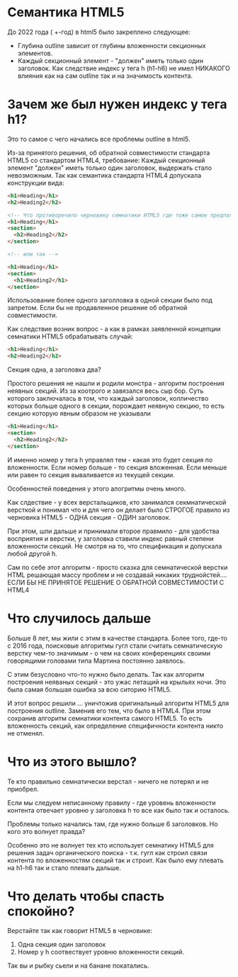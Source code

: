 # Семантика HTML5

До 2022 года ( +-год) в html5 было закреплено следующее:

- Глубина outline зависит от глубины вложенности секционных элементов.
- Каждый секционный элемент - "должен" иметь только один заголовок.
  Как следствие индекс у тега h (h1-h6) не имел НИКАКОГО влияния как на сам outline так и на значимость контента.

# Зачем же был нужен индекс у тега h1?

Это то самое с чего начались все проблемы outline в html5.

Из-за принятого решения, об обратной совместимости стандарта HTML5 со стандартом HTML4, требование: Каждый секционный элемент "должен" иметь только один заголовок, выдержать стало невозможным.
Так как семантика стандарта HTML4 допускала конструкции вида:

```html
<h1>Heading</h1>
<h2>Heading2</h2>

<!-- Что противоречило черновику семнатики HTML5 где тоже самое предпологалось делать так -->
<h1>Heading</h1>
<section>
  <h2>Heading2</h2>
</section>

<!-- или так -->

<h1>Heading</h1>
<section>
  <h1>Heading2</h1>
</section>
```

Использование более одного заголловка в одной секции было под запретом. Если бы не продавленное решение об обратной совместимости.

Как следствие возник вопрос - а как в рамках заявленной концепции семнатики HTML5 обрабатывать случай:

```html
<h1>Heading</h1>
<h2>Heading2</h2>
```

Секция одна, а заголовка два?

Простого решения не нашли и родили монстра - алгоритм построения неявных секций. Из за коотрого и завязался весь сыр бор.
Суть которого заключалась в том, что каждый заголовок, колличество которых больше одного в секции, порождает неявную секцию, то есть секцию которую явным образом не указывали

```html
<h1>Heading</h1>
<section>
  <h2>Heading2</h2>
</section>
```

И именно номер у тега h управлял тем - какая это будет секция по вложенности. Если номер больше - то секция вложенная. Если меньше или равен то секция вываливается из текущей секции.

Особенностей поведения у этого алогритмы очень много.

Как слдествие - у всех верстальщиков, кто занимался секмнатической версткой и понимал что и для чего он делает было СТРОГОЕ правило из черновика HTML5 - ОДНА секция - ОДИН заголовок.

При этом, шли дальше и принимали второе правмило - для удобства восприятия и верстки, у заголовка ставили индекс равный степени вложенности секций. Не смотря на то, что спецификация и допускала любой другой h.

Сам по себе этот алгоритм - просто сказка для семнатической верстки HTML решающая массу проблем и не создавай никаких труднойстей.... ЕСЛИ БЫ НЕ ПРИНЯТОЕ РЕШЕНИЕ О ОБРАТНОЙ СОВМЕСТИМОСТИ С HTML4

# Что случилось дальше

Больше 8 лет, мы жили с этим в качестве стандарта. Более того, где-то с 2016 года, поисковые алгоритмы гугл стали считать семнатическую верстку чем-то значимым - о чем на своих конференциях своими говорящими головами типа Мартина постоянно заявлось.

С этим безусловно что-то нужно было делать. Так как алгоритм построения неяваных секций - это ужас летащий на крыльях ночи. Это была самая большая ошибка за всю ситорию HTML5.

И этот вопрос решили ... уничтожив оригинальный алгоритм HTML5 для построения outline. Заменив его тем, что было в HTML4.
При этом сохранив алгоритм семнатики контента самого HTML5. То есть вложенность секций, как определение специфичности контента никто не отменял.

# Что из этого вышло?

Те кто правильно семнатически верстал - ничего не потерял и не приобрел.

Если мы следуем неписанному правилу - где уровень вложенности контента отвечает уровню у заголовка h то все как было так и осталось.

Проблемы только начались там, где нужно больше 6 заголовков. Но кого это волнует правда?

Особенно это не волнует тех кто использует семнатику HTML5 для решения задач органического поиска - т.к. гугл как строил связи контента по вложенностям секций так и строит. Как было ему плевать на h1-h6 так и стало плевать дальше.

# Что делать чтобы спасть спокойно?

Верстайте так как говорит HTML5 в черновике:

1. Одна секция один заголовок
2. Номер у h соотвествует уровню вложенности секций.

Так вы и рыбку сьели и на банане покатались.
